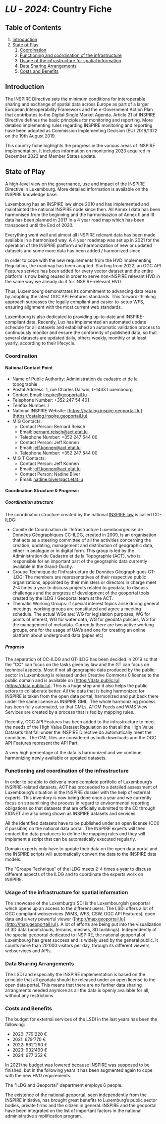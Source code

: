# _LU_ - _2024_: Country Fiche

## Table of Contents
1. [Introduction](#introduction)
1. [State of Play](#state_of_play)
   1. [Coordination](#Coordination)
   2. [Functioning and coordination of the infrastructure](#functioning)
   3. [Usage of the infrastructure for spatial information](#usage)
   4. [Data Sharing Arrangements](#data)
   5. [Costs and Benefits](#costs)


## Introduction

The INSPIRE Directive sets the minimum conditions for interoperable sharing and exchange of spatial data across Europe as part of a larger European Interoperability Framework and the e-Government Action Plan that contributes to the Digital Single Market Agenda. 
Article 21 of INSPIRE Directive defines the basic principles for monitoring and reporting. 
More detailed implementing rules regarding INSPIRE monitoring and reporting have been adopted as Commission Implementing Decision (EU) 2019/1372 on the 19th August 2019. 

This country fiche highlights the progress in the various areas of INSPIRE implementation. It includes information on monitoring 2023 acquired in December 2023 and Member States update.

## State of Play

A high-level view on the governance, use and impact of the INSPIRE Directive in Luxembourg. More detailed information is available on the INSPIRE knowledge base.

Luxembourg has an INSPIRE law since 2010 and has implemented and maintainted the national INSPIRE node since then.
All Annex I data has been harmonised from the beginning and the harmonisazion of Annex II and III data has been planned in
2017 in a 4 year road map which has been transposed until the End of 2020.

Everything went well and almost all INSPIRE relevant data has been made available in a harmonised way. A 4 year roadmap
was set up in 2021 for the operation of the INSPIRE platform and harmonization of new or updated datasets and some more data has been added / harmonized since.

In order to cope with the new requirements from the HVD Implementing Regulation, the roadmap has been adapted. Starting from 2022, an OGC API Features service has been added for every vector dataset and the entire platform is now being reused in order to serve non-INSPIRE relevant HVD in the same way we already do it for INSPIRE-relevant HVD.

Thus, Luxembourg demonstrates its commitment to advancing data reuse by adopting the latest OGC API Features standards. This forward-thinking approach surpasses the legally compliant and easier-to-setup WFS, ensuring alignment with the most current web standards.

Luxembourg is also dedicated to providing up-to-date and INSPIRE-compliant data. Recently, Lux has implemented an automated update schedule for all datasets and established an automatic validation process to continuously monitor and ensure the conformity of published data, so that several datasets are updated daily, others weekly, monthly or at least yearly, according to their lifecycle.

### Coordination

#### National Contact Point

- Name of Public Authority: Administration du cadastre et de la topographie
- Postal Address: 1, rue Charles Darwin, L-1433 Luxembourg
- Contact Email: inspire@geoportail.lu
- Telephone Number: +352 247 54 401
- Telefax Number: /
- National INSPIRE Website: [https://catalog.inspire.geoportail.lu](https://catalog.inspire.geoportail.lu)
- MIG Contacts: 
  - Contact Person: Bernard Reisch
  - Email: bernard.reisch@act.etat.lu
  - Telephone Number: +352 247 544 00
  - Contact Person: Jeff Konnen
  - Email: jeff.konnen@act.etat.lu
  - Telephone Number: +352 247 544 00
- MIG T Contacts: 
  - Contact Person: Jeff Konnen
  - Email: jeff.konnen@act.etat.lu
  - Contact Person: Nadine Biver
  - Email: nadine.biver@act.etat.lu 

#### Coordination Structure & Progress: 

##### Coordination structure

The coordination structure created by the national [INSPIRE law](https://legilux.public.lu/eli/etat/leg/loi/2010/07/26/n4/consolide/20150101) is called CC-ILDG:
* Comité de Coordination de l’Infrastructure Luxembourgeoise de Données Géographiques CC-ILDG, created in 2009, is an organisation that acts as a steering committee of all the activities concerning the creation, updating, management and distribution of geographic data, either in analogue or in digital form. This group is led by the Administration du Cadastre et de la Topographie (ACT), who is responsible for an important part of the geographic data currently available in the Grand-Duchy.
* Groupe Technique de l'Infrastructure de Données Géographiques GT-ILDG: The members are representatives of their respective public organizations, appointed by their ministers or directors in charge meet 2-4 times a year to discuss projects related to geodata, to discuss challenges and the progress of development of the geoportal tools created by the ILDG / Geoportal team at the ACT.
* Thematic Working Groups: if special interest topics arise during general meetings, working groups are constituted and agree a meeting schedule. The actual WGs are: WG for legislation purposes, WG for points of interest, WG for water data, WG for geodata policies, WG for the management of metadata. Currently there are two active working groups, one for the usage of UAVs and one for creating an online platform about underground data (pipes etc)

##### Progress

The separation of CC-ILDG and GT-ILDG has been decided in 2019 so that the "CC" can focus on the tasks given by law and the GT can focus on technical aspects.
Most if not all geographic data produced by the public sector in Luxembourg is released under Creative Commons 0 license to the public domain and is available on [https://data.public.lu](https://data.public.lu). This is a
huge step and it also helps the public actors to collaborate better.
All the data that is being harmonized for INSPIRE is taken from the open data portal, harmonized and put back there under the same license as INSPIRE GML.
The whole harmonizing process has been fully automated, so that GMLs, ATOM Feeds and WMS View Services are created by a process that is fed by mapping rules.

Recently, OGC API Features has been added to the infrastructure to meet the needs of the High Value Dataset Regulation so that all the High Value Datasets that fall under the INSPIRE Directive
do automatically meet the conditions. The GML files are considered as bulk downloads and the OGC API Features represent the API Part.

A very high percentage of the data is harmonized and we continue harmonizing newly available or updated datasets.

### Functioning and coordination of the infrastructure <a name="functioning"></a>

In order to be able to deliver a more complete portfolio of Luxembourg’s INSPIRE-related datasets, ACT has proceeded to a detailed assessment of Luxembourg’s situation in the INSPIRE dossier with the help of external experts. This inventory is now being done once a year and we currently focus on streamlining the process in regard to environmental reporting obligations so that datasets that are officially submitted to the EC through EIONET are also being shown as INSPIRE datasets and services

All the identified datasets have to be published under an open license (CC0 if possible) on the national data portal. The INSPIRE experts will then contact the data producers to define the mapping rules and they will implement a script that can be automatically executed regularly.

Domain experts only have to update their data on the open data portal and the INSPIRE scripts will automatically convert the data to the INSPIRE data models.

The "Groupe Technique" of the ILDG meets 2-4 times a year to discuss different aspects of the ILDG and to coordinate the experts work on INSPIRE.

### Usage of the infrastructure for spatial information <a name="usage"></a>

The showcase of the Luxemburg’s SDI is the Luxembourgish geoportal which opens up an access to the different users.
The LSDI offers a lot of OGC compliant webservices (WMS, WFS, CSW, OGC API Features), open data and a very powerful viewer ([http://map.geoportail.lu](http://map.geoportail.lu)). 
A lot of efforts are being put into the visualization of 3D data (pointclouds, terrains, meshes, 3D buildings).
Independently of the special geoportal dedicated to INSPIRE, the national geoportal of Luxembourg has great success
and is widely used by the general public. It counts more than 20'000 visitors per day, through its different viewers,
webservices and APIs.

### Data Sharing Arrangements <a name="data"></a>

The LSDI and especially the INSPIRE implementation is based on the principle that all geodata should be released under an open license to the open data portal.
This means that there are no further data sharing arrangments needed anymore as all the data is openly available for all, without any restrictions.

### Costs and Benefits <a name="costs"></a>

The budget for external services of the LSDI in the last years has been the following:

- 2020: 779'220 €
- 2021: 679'770 €
- 2022: 862'290 €
- 2023: 932'490 €
- 2024: 977'352 €

In 2021 the budget was lowered because INSPIRE was supposed to be finished, but in the following years it has been augmented again to cope with the new HVD requirements.

The "ILDG and Geoportal" department employs 6 people.

The existence of the national geoportal, seen independently from the INSPIRE initiative, has brought great benefits to Luxemburg’s public sector bodies, private firms and the citizen in general.
INSPIRE and the geoportal have been integrated on the list of important factors in the national administrative simplification program.
